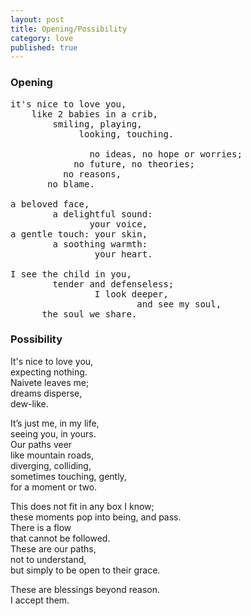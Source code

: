 ```yaml
---
layout: post
title: Opening/Possibility
category: love
published: true
---
```


### Opening

<pre class="whitespaced-text">
it's nice to love you,
    like 2 babies in a crib,
        smiling, playing,
             looking, touching.

               no ideas, no hope or worries;
            no future, no theories;
          no reasons,
       no blame.

a beloved face,
        a delightful sound:
               your voice,
a gentle touch: your skin,
        a soothing warmth:
                your heart.

I see the child in you,
        tender and defenseless;
                I look deeper,
                        and see my soul, 
      the soul we share.
</pre>
### Possibility
It's nice to love you,  
expecting nothing.  
Naivete leaves me;  
dreams disperse,   
dew-like.

It’s just me, in my life,  
seeing you, in yours.  
Our paths veer   
like mountain roads,  
diverging, colliding,  
sometimes touching, gently,   
for a moment or two.

This does not fit in any box I know;  
these moments pop into being, and pass.  
There is a flow  
that cannot be followed.  
These are our paths,  
not to understand,  
but simply to be open to their grace.

These are blessings beyond reason.  
I accept them.